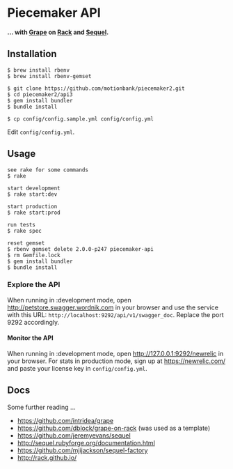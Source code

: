 # Piecemaker API

__... with [Grape](https://github.com/intridea/grape) on [Rack](http://rack.github.io/) and [Sequel](https://github.com/jeremyevans/sequel).__


## Installation

```
$ brew install rbenv
$ brew install rbenv-gemset

$ git clone https://github.com/motionbank/piecemaker2.git
$ cd piecemaker2/api3
$ gem install bundler
$ bundle install

$ cp config/config.sample.yml config/config.yml
```

Edit ```config/config.yml```.

## Usage
```
see rake for some commands
$ rake

start development
$ rake start:dev

start production
$ rake start:prod

run tests
$ rake spec

reset gemset
$ rbenv gemset delete 2.0.0-p247 piecemaker-api
$ rm Gemfile.lock
$ gem install bundler
$ bundle install
```


### Explore the API
When running in :development mode, open http://petstore.swagger.wordnik.com
in your browser and use the service with this URL:
```http://localhost:9292/api/v1/swagger_doc```. Replace the port 9292 accordingly.

#### Monitor the API
When running in :development mode, open http://127.0.0.1:9292/newrelic
in your browser. For stats in production mode, sign up at 
https://newrelic.com/ and paste your license key in ```config/config.yml```.


## Docs

Some further reading ...

 * https://github.com/intridea/grape
 * https://github.com/dblock/grape-on-rack (was used as a template)
 * https://github.com/jeremyevans/sequel
 * http://sequel.rubyforge.org/documentation.html
 * https://github.com/mjijackson/sequel-factory
 * http://rack.github.io/